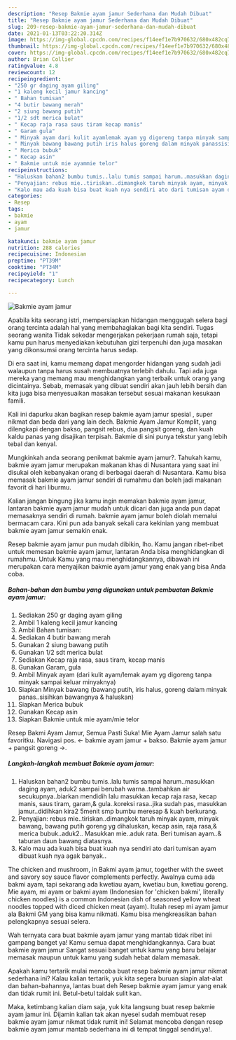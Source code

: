 ```yaml
---
description: "Resep Bakmie ayam jamur Sederhana dan Mudah Dibuat"
title: "Resep Bakmie ayam jamur Sederhana dan Mudah Dibuat"
slug: 209-resep-bakmie-ayam-jamur-sederhana-dan-mudah-dibuat
date: 2021-01-13T03:22:20.314Z
image: https://img-global.cpcdn.com/recipes/f14eef1e7b970632/680x482cq70/bakmie-ayam-jamur-foto-resep-utama.jpg
thumbnail: https://img-global.cpcdn.com/recipes/f14eef1e7b970632/680x482cq70/bakmie-ayam-jamur-foto-resep-utama.jpg
cover: https://img-global.cpcdn.com/recipes/f14eef1e7b970632/680x482cq70/bakmie-ayam-jamur-foto-resep-utama.jpg
author: Brian Collier
ratingvalue: 4.8
reviewcount: 12
recipeingredient:
- "250 gr daging ayam giling"
- "1 kaleng kecil jamur kancing"
- " Bahan tumisan"
- "4 butir bawang merah"
- "2 siung bawang putih"
- "1/2 sdt merica bulat"
- " Kecap raja rasa saus tiram kecap manis"
- " Garam gula"
- " Minyak ayam dari kulit ayamlemak ayam yg digoreng tanpa minyak sampai keluar minyaknya"
- " Minyak bawang bawang putih iris halus goreng dalam minyak panassisihkan bawangnya  haluskan"
- " Merica bubuk"
- " Kecap asin"
- " Bakmie untuk mie ayammie telor"
recipeinstructions:
- "Haluskan bahan2 bumbu tumis..lalu tumis sampai harum..masukkan daging ayam, aduk2 sampai berubah warna..tambahkan air secukupnya..biarkan mendidih lalu masukkan kecap raja rasa, kecap manis, saus tiram, garam,&amp; gula..koreksi rasa..jika sudah pas, masukkan jamur..didihkan kira2 5menit smp bumbu meresap &amp; kuah berkurang."
- "Penyajian: rebus mie..tiriskan..dimangkok taruh minyak ayam, minyak bawang, bawang putih goreng yg dihaluskan, kecap asin, raja rasa,&amp; merica bubuk..aduk2.. Masukkan mie..aduk rata. Beri tumisan ayam..&amp; taburan daun bawang diatasnya."
- "Kalo mau ada kuah bisa buat kuah nya sendiri ato dari tumisan ayam dibuat kuah nya agak banyak.."
categories:
- Resep
tags:
- bakmie
- ayam
- jamur

katakunci: bakmie ayam jamur 
nutrition: 288 calories
recipecuisine: Indonesian
preptime: "PT39M"
cooktime: "PT34M"
recipeyield: "1"
recipecategory: Lunch

---
```



![Bakmie ayam jamur](https://img-global.cpcdn.com/recipes/f14eef1e7b970632/680x482cq70/bakmie-ayam-jamur-foto-resep-utama.jpg)

Apabila kita seorang istri, mempersiapkan hidangan menggugah selera bagi orang tercinta adalah hal yang membahagiakan bagi kita sendiri. Tugas seorang  wanita Tidak sekedar mengerjakan pekerjaan rumah saja, tetapi kamu pun harus menyediakan kebutuhan gizi terpenuhi dan juga masakan yang dikonsumsi orang tercinta harus sedap.

Di era  saat ini, kamu memang dapat mengorder hidangan yang sudah jadi walaupun tanpa harus susah membuatnya terlebih dahulu. Tapi ada juga mereka yang memang mau menghidangkan yang terbaik untuk orang yang dicintainya. Sebab, memasak yang dibuat sendiri akan jauh lebih bersih dan kita juga bisa menyesuaikan masakan tersebut sesuai makanan kesukaan famili. 

Kali ini dapurku akan bagikan resep bakmie ayam jamur spesial , super nikmat dan beda dari yang lain dech. Bakmie Ayam Jamur Komplit, yang dilengkapi dengan bakso, pangsit rebus, dua pangsit goreng, dan kuah kaldu panas yang disajikan terpisah. Bakmie di sini punya tekstur yang lebih tebal dan kenyal.

Mungkinkah anda seorang penikmat bakmie ayam jamur?. Tahukah kamu, bakmie ayam jamur merupakan makanan khas di Nusantara yang saat ini disukai oleh kebanyakan orang di berbagai daerah di Nusantara. Kamu bisa memasak bakmie ayam jamur sendiri di rumahmu dan boleh jadi makanan favorit di hari liburmu.

Kalian jangan bingung jika kamu ingin memakan bakmie ayam jamur, lantaran bakmie ayam jamur mudah untuk dicari dan juga anda pun dapat memasaknya sendiri di rumah. bakmie ayam jamur boleh diolah memalui bermacam cara. Kini pun ada banyak sekali cara kekinian yang membuat bakmie ayam jamur semakin enak.

Resep bakmie ayam jamur pun mudah dibikin, lho. Kamu jangan ribet-ribet untuk memesan bakmie ayam jamur, lantaran Anda bisa menghidangkan di rumahmu. Untuk Kamu yang mau menghidangkannya, dibawah ini merupakan cara menyajikan bakmie ayam jamur yang enak yang bisa Anda coba.

<!--inarticleads1-->

##### Bahan-bahan dan bumbu yang digunakan untuk pembuatan Bakmie ayam jamur:

1. Sediakan 250 gr daging ayam giling
1. Ambil 1 kaleng kecil jamur kancing
1. Ambil  Bahan tumisan:
1. Sediakan 4 butir bawang merah
1. Gunakan 2 siung bawang putih
1. Gunakan 1/2 sdt merica bulat
1. Sediakan  Kecap raja rasa, saus tiram, kecap manis
1. Gunakan  Garam, gula
1. Ambil  Minyak ayam (dari kulit ayam/lemak ayam yg digoreng tanpa minyak sampai keluar minyaknya)
1. Siapkan  Minyak bawang (bawang putih, iris halus, goreng dalam minyak panas..sisihkan bawangnya &amp; haluskan)
1. Siapkan  Merica bubuk
1. Gunakan  Kecap asin
1. Siapkan  Bakmie untuk mie ayam/mie telor


Resep Bakmi Ayam Jamur, Semua Pasti Suka! Mie Ayam Jamur salah satu favoritku. Navigasi pos. ← bakmie ayam jamur + bakso. Bakmie ayam jamur + pangsit goreng →. 

<!--inarticleads2-->

##### Langkah-langkah membuat Bakmie ayam jamur:

1. Haluskan bahan2 bumbu tumis..lalu tumis sampai harum..masukkan daging ayam, aduk2 sampai berubah warna..tambahkan air secukupnya..biarkan mendidih lalu masukkan kecap raja rasa, kecap manis, saus tiram, garam,&amp; gula..koreksi rasa..jika sudah pas, masukkan jamur..didihkan kira2 5menit smp bumbu meresap &amp; kuah berkurang.
1. Penyajian: rebus mie..tiriskan..dimangkok taruh minyak ayam, minyak bawang, bawang putih goreng yg dihaluskan, kecap asin, raja rasa,&amp; merica bubuk..aduk2.. Masukkan mie..aduk rata. Beri tumisan ayam..&amp; taburan daun bawang diatasnya.
1. Kalo mau ada kuah bisa buat kuah nya sendiri ato dari tumisan ayam dibuat kuah nya agak banyak..


The chicken and mushroom, in Bakmi ayam jamur, together with the sweet and savory soy sauce flavor complements perfectly. Awalnya cuma ada bakmi ayam, tapi sekarang ada kwetiau ayam, kwetiau bun, kwetiau goreng. Mie ayam, mi ayam or bakmi ayam (Indonesian for &#39;chicken bakmi&#39;, literally chicken noodles) is a common Indonesian dish of seasoned yellow wheat noodles topped with diced chicken meat (ayam). Itulah resep mi ayam jamur ala Bakmi GM yang bisa kamu nikmati. Kamu bisa mengkreasikan bahan pelengkapnya sesuai selera. 

Wah ternyata cara buat bakmie ayam jamur yang mantab tidak ribet ini gampang banget ya! Kamu semua dapat menghidangkannya. Cara buat bakmie ayam jamur Sangat sesuai banget untuk kamu yang baru belajar memasak maupun untuk kamu yang sudah hebat dalam memasak.

Apakah kamu tertarik mulai mencoba buat resep bakmie ayam jamur nikmat sederhana ini? Kalau kalian tertarik, yuk kita segera buruan siapin alat-alat dan bahan-bahannya, lantas buat deh Resep bakmie ayam jamur yang enak dan tidak rumit ini. Betul-betul taidak sulit kan. 

Maka, ketimbang kalian diam saja, yuk kita langsung buat resep bakmie ayam jamur ini. Dijamin kalian tak akan nyesel sudah membuat resep bakmie ayam jamur nikmat tidak rumit ini! Selamat mencoba dengan resep bakmie ayam jamur mantab sederhana ini di tempat tinggal sendiri,ya!.

